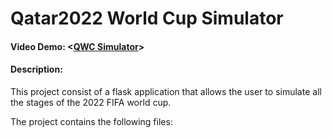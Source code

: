 # Qatar2022 World Cup Simulator
#### Video Demo:  <[QWC Simulator](https://youtu.be/xfvCNBkWF8U)>
#### Description: 

This project consist of a flask application that allows the user to simulate all the stages of the 2022 FIFA world cup.


The project contains the following files:
